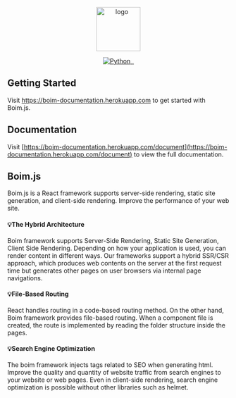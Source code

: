 <p align="center">
  <a href="https://boim-documentation.herokuapp.com">
    <img width="100" alt="logo" src="https://user-images.githubusercontent.com/54696956/176232689-526bc046-3ddc-47d4-8eac-ce8426383541.png">
  </a>
</p>

<p align="center">
  <a aria-label="NPM version" href="https://www.npmjs.com/package/boim">
    <img alt="Python" src ="https://img.shields.io/npm/v/boim.svg?&style=for-the-badge&labelColor=000000"/>
  </a>
  <a aria-label="License" href="https://www.npmjs.com/package/boim">
    <img alt="" src="https://img.shields.io/npm/l/boim.svg?style=for-the-badge&labelColor=000000">
  </a>
  <a aria-label="Documentation" href="https://boim-documentation.herokuapp.com/document">
    <img alt="" src="https://img.shields.io/badge/Boim.js%20documentation-blueviolet.svg?style=for-the-badge&labelColor=000000&logoWidth=20">
  </a>
</p>

## Getting Started

Visit <a aria-label="boim.js learn" href="https://boim-documentation.herokuapp.com">https://boim-documentation.herokuapp.com</a> to get started with Boim.js.

## Documentation

Visit [https://boim-documentation.herokuapp.com/document](https://boim-documentation.herokuapp.com/document) to view the full documentation.

## Boim.js

Boim.js is a React framework supports server-side rendering, static site generation, and client-side rendering. Improve the performance of your web site.

#### 💡The Hybrid Architecture
Boim framework supports Server-Side Rendering, Static Site Generation, Client Side Rendering. Depending on how your application is used, you can render content in different ways. Our frameworks support a hybrid SSR/CSR approach, which produces web contents on the server at the first request time but generates other pages on user browsers via internal page navigations.

#### 💡File-Based Routing
React handles routing in a code-based routing method. On the other hand, Boim framework provides file-based routing. When a component file is created, the route is implemented by reading the folder structure inside the pages.

#### 💡Search Engine Optimization
The boim framework injects tags related to SEO when generating html. Improve the quality and quantity of website traffic from search engines to your website or web pages. Even in client-side rendering, search engine optimization is possible without other libraries such as helmet.